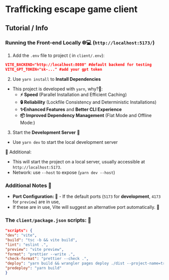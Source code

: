 # Trafficking escape game client

## Tutorial / Info

### Running the Front-end Locally 🌐💻 (`http://localhost:5173/`)

1. Add the `.env` file to project ( in `client/.env`):

```json
VITE_BACKEND="http://localhost:8080" #default backend for testing
VITE_GPT_TOKEN="sk-..." #add your gpt token
```

2. Use `yarn install` to **Install Dependencies**

- This project is developed with `yarn`, why?🤔:
  - **⚡ Speed** (Parallel Installation and Efficient Caching)
  - **🔒 Reliability** (Lockfile Consistency and Deterministic Installations)
  - **✨Enhanced Features** and **Better CLI Experience**
  - **📦 Improved Dependency Management** (Flat Mode and Offline Mode:)

3. Start the **Development Server** 🚀

- Use `yarn dev` to start the local development server

📌 Additional:

- This will start the project on a local server, usually accessible at `http://localhost:5173`.
- Network: use `--host` to expose (`yarn dev --host`)

### Additional Notes 📌

- **Port Configuration: 🔢** - If the default ports (`5173` for **development**, `4173` for `preview`) are in use,
- If these are in use, Vite will suggest an alternative port automatically. 🔄

### The `client/package.json` scripts: 📜

```json
"scripts": {
"dev": "vite",
"build": "tsc -b && vite build",
"lint": "eslint .",
"preview": "vite preview",
"format": "prettier --write .",
"check-format": "prettier --check .",
"deploy": "yarn build && wrangler pages deploy ./dist --project-name=traffikingescape",
"predeploy": "yarn build"
}
```
